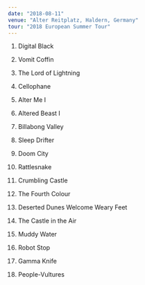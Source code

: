 ```yaml
---
date: "2018-08-11"
venue: "Alter Reitplatz, Haldern, Germany"
tour: "2018 European Summer Tour"
---
```



 1. Digital Black

 2. Vomit Coffin

 3. The Lord of Lightning

 4. Cellophane

 5. Alter Me I

 6. Altered Beast I

 7. Billabong Valley

 8. Sleep Drifter

 9. Doom City

10. Rattlesnake

11. Crumbling Castle

12. The Fourth Colour

13. Deserted Dunes Welcome Weary Feet

14. The Castle in the Air

15. Muddy Water

16. Robot Stop

17. Gamma Knife

18. People-Vultures


